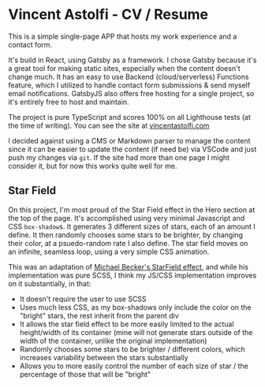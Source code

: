 # Vincent Astolfi - CV / Resume
This is a simple single-page APP that hosts my work experience and a contact form.

It's build in React, using Gatsby as a framework. I chose Gatsby because it's a great tool for making static sites, especially when the content doesn't change much. It has an easy to use Backend (cloud/serverless) Functions feature, which I utilized to handle contact form submissions & send myself email notifications. GatsbyJS also offers free hosting for a single project, so it's entirely free to host and maintain. 

The project is pure TypeScript and scores 100% on all Lighthouse tests (at the time of writing). You can see the site at [vincentastolfi.com](https://vincentastolfi.com)

I decided against using a CMS or Markdown parser to manage the content since it can be easier to update the content (if need be) via VSCode and just push my changes via `git`. If the site had more than one page I might consider it, but for now this works quite well for me.

## Star Field
On this project, I'm most proud of the Star Field effect in the Hero section at the top of the page. It's accomplished using very minimal Javascript and CSS `box-shadow`s. It generates 3 different sizes of stars, each of an amount I define. It then randomly chooses some stars to be brighter, by changing their color, at a psuedo-random rate I also define. The star field moves on an infinite, seamless loop, using a very simple CSS animation.

This was an adaptation of [Michael Becker's StarField effect](https://codepen.io/mindsculpt/pen/JJWEJE), and while his implementation was pure SCSS, I think my JS/CSS implementation improves on it substantially, in that:
- It doesn't require the user to use SCSS
- Uses much less CSS, as my box-shadows only include the color on the "bright" stars, the rest inherit from the parent div 
- It allows the star field effect to be more easily limited to the actual height/width of its container (mine will not generate stars outside of the width of the container, unlike the original implementation)
- Randomly chooses some stars to be brighter / different colors, which increases variability between the stars substantially
- Allows you to more easily control the number of each size of star / the percentage of those that will be "bright"

